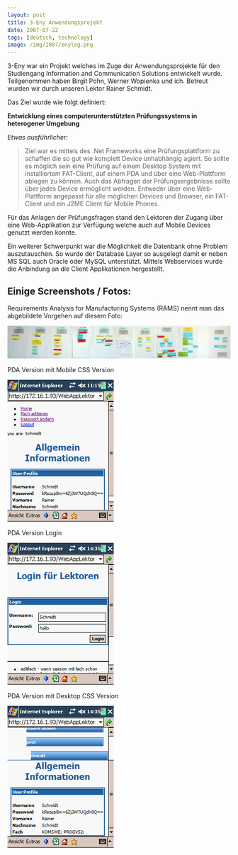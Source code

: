 ```yaml
---
layout: post
title: 3-Eny Anwendungsprojekt
date: 2007-07-22
tags: [deutsch, technology]
image: /img/2007/enylog.png
---
```


3-Eny war ein Projekt welches im Zuge der Anwendungsprojekte für den Studiengang Information and Communication Solutions entwickelt wurde. Teilgenommen haben Birgit Pohn, Werner Wopienka und ich. Betreut wurden wir durch unseren Lektor Rainer Schmidt.

Das Ziel wurde wie folgt definiert:

**Entwicklung eines computerunterstützten Prüfungssystems in heterogener Umgebung**

_Etwas ausführlicher:_

> Ziel war es mittels des .Net Frameworks eine Prüfungsplattform zu schaffen die so gut wie komplett Device unhabhängig agiert. So sollte es möglich sein eine Prüfung auf einem Desktop System mit installiertem FAT-Client, auf einem PDA und über eine Web-Plattform ablegen zu können. Auch das Abfragen der Prüfungsergebnisse sollte über jedes Device ermöglicht werden. Entweder über eine Web-Plattform angepasst für alle möglichen Devices und Browser, ein FAT-Client und ein J2ME Client für Mobile Phones.

Für das Anlagen der Prüfungsfragen stand den Lektoren der Zugang über eine Web-Applikation zur Verfügung welche auch auf Mobile Devices genutzt werden konnte.

Ein weiterer Schwerpunkt war die Möglichkeit die Datenbank ohne Problem auszutauschen. So wurde der Database Layer so ausgelegt damit er neben MS SQL auch Oracle oder MySQL unterstützt. Mittels Webservices wurde die Anbindung an die Client Applikationen hergestellt.

## Einige Screenshots / Fotos:
Requirements Analysis for Manufacturing Systems (RAMS) nennt man das abgebildete Vorgehen auf diesem Foto:

![Requirements Analysis for Manufacturing Systems](/img/2007/rams_uebersicht.jpg)

PDA Version mit Mobile CSS Version

![PDA Version mit Mobile CSS Version](/img/2007/pda_css.png)


PDA Version Login

![ PDA Version Login](/img/2007/pda_login.png)
 
PDA Version mit Desktop CSS Version

![PDA Version mit Desktop CSS Version](/img/2007/pda_wrong_css.png)
